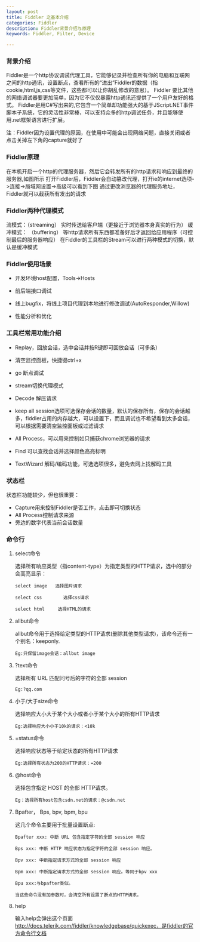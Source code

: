 ```yaml
---
layout: post
title: Fiddler 之基本介绍
categories: Fiddler
description: Fiddler背景介绍与原理
keywords: Fiddler, Filter, Device

---
```


### 背景介绍

Fiddler是一个http协议调试代理工具，它能够记录并检查所有你的电脑和互联网之间的http通讯，设置断点，查看所有的“进出”Fiddler的数据（指cookie,html,js,css等文件，这些都可以让你胡乱修改的意思）。 Fiddler 要比其他的网络调试器要更加简单，因为它不仅仅暴露http通讯还提供了一个用户友好的格式。
Fiddler是用C#写出来的,它包含一个简单却功能强大的基于JScript.NET事件脚本子系统，它的灵活性非常棒，可以支持众多的http调试任务，并且能够使用.net框架语言进行扩展。

注：Fiddler因为设置代理的原因，在使用中可能会出现网络问题，直接关闭或者点击关掉左下角的capture就好了

### Fiddler原理

在本机开启一个http的代理服务器，然后它会转发所有的http请求和响应到最终的服务器,如图所示
打开Fiddler后，Fiddler会自动篡改代理，打开ie的internet选项->连接->局域网设置->高级可以看到下图
通过更改浏览器的代理服务地址，Fiddler就可以截获所有发出的请求

### Fiddler两种代理模式

流模式：（streaming） 实时传送给客户端（更接近于浏览器本身真实的行为）
缓冲模式： （buffering） 等http请求所有东西都准备好后才返回给应用程序（可控制最后的服务器响应）
在Fiddler的工具栏的Stream可以进行两种模式的切换，默认是缓冲模式

### Fiddler使用场景

- 开发环境host配置，Tools->Hosts


- 前后端接口调试


- 线上bugfix，将线上项目代理到本地进行修改调试(AutoResponder,Willow)


- 性能分析和优化


### 工具栏常用功能介绍

- Replay，回放会话，选中会话并按R键即可回放会话（可多条）

- 清空监控面板，快捷键ctrl+x

- go 断点调试

- stream切换代理模式

- Decode 解压请求

- keep all session选项可选保存会话的数量，默认的保存所有，保存的会话越多，fiddler占用的内存越大，可以设置下，而且调试也不希望看到太多会话，可以根据需要清空监控面板或过滤请求

- All Process，可以用来控制如只捕获chrome浏览器的请求

- Find 可以查找会话并选择颜色高亮标明

- TextWizard 解码/编码功能，可选选项很多，避免去网上找解码工具

### 状态栏

状态栏功能较少，但也很重要：

- Capture用来控制Fiddler是否工作，点击即可切换状态
- All Process控制请求来源
- 旁边的数字代表当前会话数量

### 命令行

1. select命令

   选择所有响应类型（指content-type）为指定类型的HTTP请求，选中的部分会高亮显示：

   ```
   select image   选择图片请求
   
   select css        选择css请求
   
   select html     选择HTML的请求
   ```

2. allbut命令

   allbut命令用于选择给定类型的HTTP请求(删除其他类型请求)，该命令还有一个别名：keeponly.

   ```
   Eg:只保留image会话：allbut image
   ```

3. ?text命令

   选择所有 URL 匹配问号后的字符的全部 session

   ```
   Eg:?qq.com
   ```


4. 小于/大于size命令

   选择响应大小大于某个大小或者小于某个大小的所有HTTP请求  

   ```
   Eg:选择响应大小小于10k的请求：<10k
   ```

5. =status命令

   选择响应状态等于给定状态的所有HTTP请求

   ```
   Eg:选择所有状态为200的HTTP请求：=200
   ```
6. @host命令

   选择包含指定 HOST 的全部 HTTP请求。

   ```
   Eg：选择所有host包含csdn.net的请求：@csdn.net
   ```
7. Bpafter， Bps, bpv, bpm, bpu

   这几个命令主要用于批量设置断点:
  
   ```
   Bpafter xxx: 中断 URL 包含指定字符的全部 session 响应
 
   Bps xxx: 中断 HTTP 响应状态为指定字符的全部 session 响应。

   Bpv xxx: 中断指定请求方式的全部 session 响应

   Bpm xxx: 中断指定请求方式的全部 session 响应。等同于bpv xxx
  
   Bpu xxx:与bpafter类似。
  
   当这些命令没有加参数时，会清空所有设置了断点的HTTP请求。
   ```
8. help

   输入help会弹出这个页面 http://docs.telerik.com/fiddler/knowledgebase/quickexec，是fiddler的官方命令行文档

